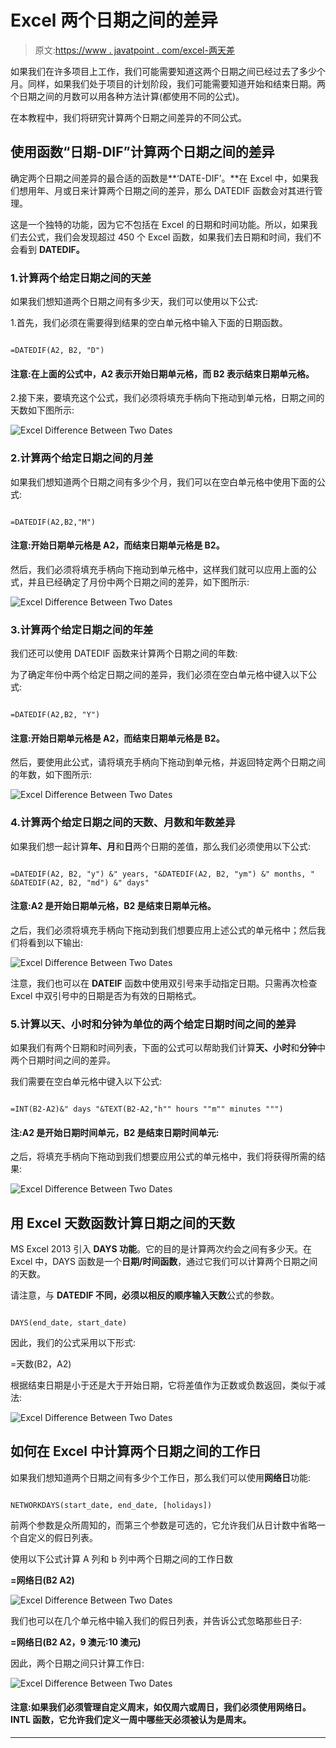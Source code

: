 # Excel 两个日期之间的差异

> 原文:[https://www . javatpoint . com/excel-两天差](https://www.javatpoint.com/excel-difference-between-two-dates)

如果我们在许多项目上工作，我们可能需要知道这两个日期之间已经过去了多少个月。同样，如果我们处于项目的计划阶段，我们可能需要知道开始和结束日期。两个日期之间的月数可以用各种方法计算(都使用不同的公式)。

在本教程中，我们将研究计算两个日期之间差异的不同公式。

## 使用函数“日期-DIF”计算两个日期之间的差异

确定两个日期之间差异的最合适的函数是**‘DATE-DIF’。**在 Excel 中，如果我们想用年、月或日来计算两个日期之间的差异，那么 DATEDIF 函数会对其进行管理。

这是一个独特的功能，因为它不包括在 Excel 的日期和时间功能。所以，如果我们去公式，我们会发现超过 450 个 Excel 函数，如果我们去日期和时间，我们不会看到 **DATEDIF。**

### 1.计算两个给定日期之间的天差

如果我们想知道两个日期之间有多少天，我们可以使用以下公式:

1.首先，我们必须在需要得到结果的空白单元格中输入下面的日期函数。

```

=DATEDIF(A2, B2, "D")

```

#### 注意:在上面的公式中，A2 表示开始日期单元格，而 B2 表示结束日期单元格。

2.接下来，要填充这个公式，我们必须将填充手柄向下拖动到单元格，日期之间的天数如下图所示:

![Excel Difference Between Two Dates](../Images/deb0b5320d961d62d44472b7e168279c.png)

### 2.计算两个给定日期之间的月差

如果我们想知道两个日期之间有多少个月，我们可以在空白单元格中使用下面的公式:

```

=DATEDIF(A2,B2,"M")

```

#### 注意:开始日期单元格是 A2，而结束日期单元格是 B2。

然后，我们必须将填充手柄向下拖动到单元格中，这样我们就可以应用上面的公式，并且已经确定了月份中两个日期之间的差异，如下图所示:

![Excel Difference Between Two Dates](../Images/1e72ef97aa864ff3bdf930b494ef6036.png)

### 3.计算两个给定日期之间的年差

我们还可以使用 DATEDIF 函数来计算两个日期之间的年数:

为了确定年份中两个给定日期之间的差异，我们必须在空白单元格中键入以下公式:

```

=DATEDIF(A2,B2, "Y")

```

#### 注意:开始日期单元格是 A2，而结束日期单元格是 B2。

然后，要使用此公式，请将填充手柄向下拖动到单元格，并返回特定两个日期之间的年数，如下图所示:

![Excel Difference Between Two Dates](../Images/356a1e8d71f19786de6ba0a954286907.png)

### 4.计算两个给定日期之间的天数、月数和年数差异

如果我们想一起计算**年、月**和**日**两个日期的差值，那么我们必须使用以下公式:

```

=DATEDIF(A2, B2, "y") &" years, "&DATEDIF(A2, B2, "ym") &" months, " &DATEDIF(A2, B2, "md") &" days"

```

#### 注意:A2 是开始日期单元格，B2 是结束日期单元格。

之后，我们必须将填充手柄向下拖动到我们想要应用上述公式的单元格中；然后我们将看到以下输出:

![Excel Difference Between Two Dates](../Images/b8fa38d659a28a0d4c156e5c7ff7ba8c.png)

注意，我们也可以在 **DATEIF** 函数中使用双引号来手动指定日期。只需再次检查 Excel 中双引号中的日期是否为有效的日期格式。

### 5.计算以天、小时和分钟为单位的两个给定日期时间之间的差异

如果我们有两个日期和时间列表，下面的公式可以帮助我们计算**天、小时**和**分钟**中两个日期时间之间的差异。

我们需要在空白单元格中键入以下公式:

```

=INT(B2-A2)&" days "&TEXT(B2-A2,"h"" hours ""m"" minutes """)

```

#### 注:A2 是开始日期时间单元，B2 是结束日期时间单元:

之后，将填充手柄向下拖动到我们想要应用公式的单元格中，我们将获得所需的结果:

![Excel Difference Between Two Dates](../Images/c19ff811f233972d8d06c108033453a6.png)

## 用 Excel 天数函数计算日期之间的天数

MS Excel 2013 引入 **DAYS 功能**。它的目的是计算两次约会之间有多少天。在 Excel 中，DAYS 函数是一个**日期/时间函数**，通过它我们可以计算两个日期之间的天数。

请注意，与 **DATEDIF 不同，**必须以相反的顺序输入**天数**公式的参数。

```

DAYS(end_date, start_date)

```

因此，我们的公式采用以下形式:

=天数(B2，A2)

根据结束日期是小于还是大于开始日期，它将差值作为正数或负数返回，类似于减法:

![Excel Difference Between Two Dates](../Images/353523c0ef28aa46d49d36d4f2b81b4e.png)

## 如何在 Excel 中计算两个日期之间的工作日

如果我们想知道两个日期之间有多少个工作日，那么我们可以使用**网络日**功能:

```

NETWORKDAYS(start_date, end_date, [holidays])

```

前两个参数是众所周知的，而第三个参数是可选的，它允许我们从日计数中省略一个自定义的假日列表。

使用以下公式计算 A 列和 b 列中两个日期之间的工作日数

**=网络日(B2 A2)**

![Excel Difference Between Two Dates](../Images/5c5f0a8ed93916be07ad6288a5c625ed.png)

我们也可以在几个单元格中输入我们的假日列表，并告诉公式忽略那些日子:

**=网络日(B2 A2，9 澳元:10 澳元)**

因此，两个日期之间只计算工作日:

![Excel Difference Between Two Dates](../Images/ec4c29b74f87b300e5a85d98c02a4e0d.png)

#### 注意:如果我们必须管理自定义周末，如仅周六或周日，我们必须使用网络日。INTL 函数，它允许我们定义一周中哪些天必须被认为是周末。

* * *